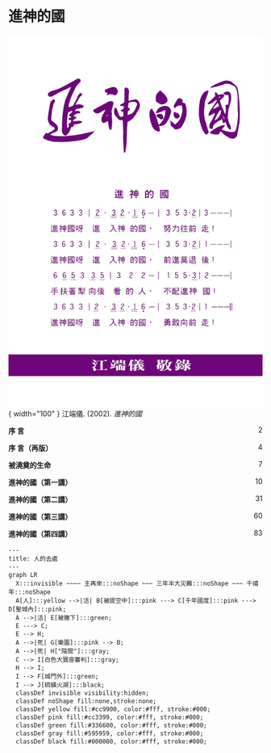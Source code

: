 # 進神的國
![](../images/進神的國.webp){ width="100" }
江端儀. (2002). *進神的國*

**序 言** <span style="float: right;">2</span>

**序 言（再版）** <span style="float: right;">4</span>

**被澆奠的生命** <span style="float: right;">7</span>

**進神的國（第一講）** <span style="float: right;">10</span>

**進神的國（第二講）** <span style="float: right;">31</span>

**進神的國（第三講）** <span style="float: right;">60</span>

**進神的國（第四講）** <span style="float: right;">83</span>

``` mermaid
---
title: 人的去處
---
graph LR
  X:::invisible ~~~~ 主再來:::noShape ~~~ 三年半大災難:::noShape ~~~ 千禧年:::noShape
  A[人]:::yellow -->|活| B[被提空中]:::pink ---> C[千年國度]:::pink ---> D[聖城內]:::pink;
  A -->|活| E[被撇下]:::green;
  E ---> C;
  E --> H;
  A -->|死| G[樂園]:::pink --> B;
  A -->|死| H["陰間"]:::gray;
  C --> I[白色大寶座審判]:::gray;
  H --> I;
  I --> F[城門外]:::green;
  I --> J[硫磺火湖]:::black;
  classDef invisible visibility:hidden;
  classDef noShape fill:none,stroke:none;
  classDef yellow fill:#cc9900, color:#fff, stroke:#000;
  classDef pink fill:#cc3399, color:#fff, stroke:#000;
  classDef green fill:#336600, color:#fff, stroke:#000;
  classDef gray fill:#595959, color:#fff, stroke:#000;
  classDef black fill:#000000, color:#fff, stroke:#000;
```
